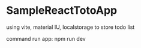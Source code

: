 # SampleReactTotoApp
using vite, material IU, localstorage to store todo list


command run app: npm run dev
